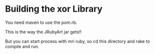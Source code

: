 Building the xor Library
===================

You need maven to use the pom.rb.

This is the way the JRubyArt jar gets!!

But you can start process with mri ruby, so cd this directory and rake to compile and run.

